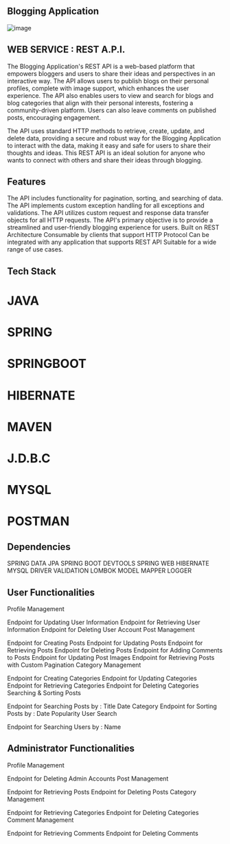 ## Blogging Application
![image](https://github.com/Ravipatel02/Blog_APP_API/assets/87352218/327761b5-cb3b-4a52-9289-777c0b617a89)

## WEB SERVICE : REST A.P.I.

The Blogging Application's REST API is a web-based platform that empowers bloggers and users to share their ideas and perspectives in an interactive way. The API allows users to publish blogs on their personal profiles, complete with image support, which enhances the user experience. The API also enables users to view and search for blogs and blog categories that align with their personal interests, fostering a community-driven platform. Users can also leave comments on published posts, encouraging engagement.

The API uses standard HTTP methods to retrieve, create, update, and delete data, providing a secure and robust way for the Blogging Application to interact with the data, making it easy and safe for users to share their thoughts and ideas. This REST API is an ideal solution for anyone who wants to connect with others and share their ideas through blogging.
## Features

The API includes functionality for pagination, sorting, and searching of data.
The API implements custom exception handling for all exceptions and validations.
The API utilizes custom request and response data transfer objects for all HTTP requests.
The API's primary objective is to provide a streamlined and user-friendly blogging experience for users.
Built on REST Architecture
Consumable by clients that support HTTP Protocol
Can be integrated with any application that supports REST API
Suitable for a wide range of use cases.

## Tech Stack
# JAVA
# SPRING
# SPRINGBOOT
# HIBERNATE
# MAVEN
# J.D.B.C
# MYSQL
# POSTMAN

## Dependencies
SPRING DATA JPA
SPRING BOOT DEVTOOLS
SPRING WEB
HIBERNATE
MYSQL DRIVER
VALIDATION
LOMBOK
MODEL MAPPER
LOGGER

## User Functionalities

Profile Management

Endpoint for Updating User Information
Endpoint for Retrieving User Information
Endpoint for Deleting User Account
Post Management

Endpoint for Creating Posts
Endpoint for Updating Posts
Endpoint for Retrieving Posts
Endpoint for Deleting Posts
Endpoint for Adding Comments to Posts
Endpoint for Updating Post Images
Endpoint for Retrieving Posts with Custom Pagination
Category Management

Endpoint for Creating Categories
Endpoint for Updating Categories
Endpoint for Retrieving Categories
Endpoint for Deleting Categories
Searching & Sorting Posts

Endpoint for Searching Posts by :
Title
Date
Category
Endpoint for Sorting Posts by :
Date
Popularity
User Search

Endpoint for Searching Users by :
Name

## Administrator Functionalities

Profile Management

Endpoint for Deleting Admin Accounts
Post Management

Endpoint for Retrieving Posts
Endpoint for Deleting Posts
Category Management

Endpoint for Retrieving Categories
Endpoint for Deleting Categories
Comment Management

Endpoint for Retrieving Comments
Endpoint for Deleting Comments
